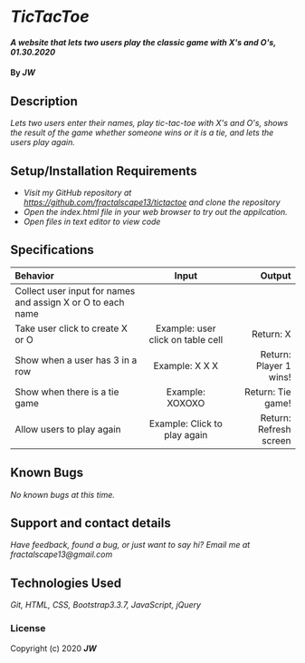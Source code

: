 # _TicTacToe_

#### _A website that lets two users play the classic game with X's and O's, 01.30.2020_

#### By _**JW**_

## Description

_Lets two users enter their names, play tic-tac-toe with X's and O's, shows the result of the game whether someone wins or it is a tie, and lets the users play again._

## Setup/Installation Requirements

* _Visit my GitHub repository at https://github.com/fractalscape13/tictactoe and clone the repository_
* _Open the index.html file in your web browser to try out the appilcation._
* _Open files in text editor to view code_

## Specifications


| Behavior       | Input    | Output     |
| :------------- | :----------: | -----------: |
| Collect user input for names and assign X or O to each name |
| Take user click to create X or O | Example: user click on table cell | Return: X |
| Show when a user has 3 in a row | Example: X X X | Return: Player 1 wins! |
| Show when there is a tie game | Example: XOXOXO | Return: Tie game! |
| Allow users to play again | Example: Click to play again | Return: Refresh screen |


## Known Bugs

_No known bugs at this time._

## Support and contact details

_Have feedback, found a bug, or just want to say hi? Email me at fractalscape13@gmail.com_

## Technologies Used

_Git, HTML, CSS, Bootstrap3.3.7, JavaScript, jQuery_

### License

Copyright (c) 2020 **_JW_**